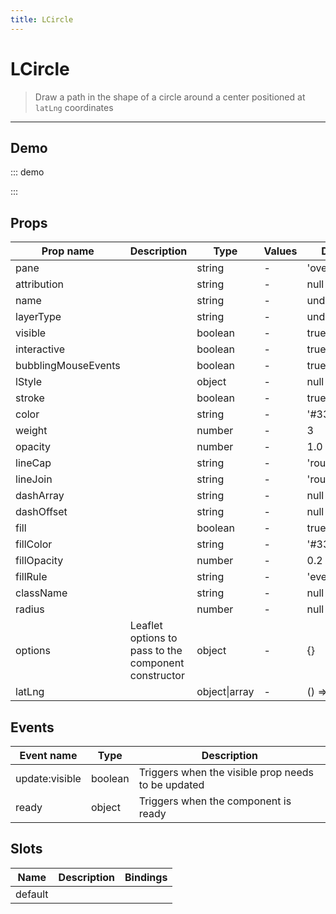 ```yaml
---
title: LCircle
---
```


# LCircle

> Draw a path in the shape of a circle around a center positioned at `latLng` coordinates

---

## Demo

::: demo
<template>
<l-map style="height: 350px" :zoom="zoom" :center="center">
<l-tile-layer :url="url"></l-tile-layer>
<l-circle
      :lat-lng="circle.center"
      :radius="circle.radius"
      :color="circle.color"
    />
</l-map>
</template>

<script>
import {LMap, LTileLayer, LCircle} from 'vue2-leaflet';


export default {
  components: {
    LMap,
    LTileLayer,
    LCircle
  },
  data () {
    return {
      url: 'https://{s}.tile.openstreetmap.org/{z}/{x}/{y}.png',
      zoom: 8,
      center: [47.313220, -1.319482],
      circle: {
        center: [47.413220, -1.0482],
        radius: 4500,
        color: 'red'
      }
    };
  }
}
</script>

:::

## Props

| Prop name           | Description                                          | Type          | Values | Default       |
| ------------------- | ---------------------------------------------------- | ------------- | ------ | ------------- |
| pane                |                                                      | string        | -      | 'overlayPane' |
| attribution         |                                                      | string        | -      | null          |
| name                |                                                      | string        | -      | undefined     |
| layerType           |                                                      | string        | -      | undefined     |
| visible             |                                                      | boolean       | -      | true          |
| interactive         |                                                      | boolean       | -      | true          |
| bubblingMouseEvents |                                                      | boolean       | -      | true          |
| lStyle              |                                                      | object        | -      | null          |
| stroke              |                                                      | boolean       | -      | true          |
| color               |                                                      | string        | -      | '#3388ff'     |
| weight              |                                                      | number        | -      | 3             |
| opacity             |                                                      | number        | -      | 1.0           |
| lineCap             |                                                      | string        | -      | 'round'       |
| lineJoin            |                                                      | string        | -      | 'round'       |
| dashArray           |                                                      | string        | -      | null          |
| dashOffset          |                                                      | string        | -      | null          |
| fill                |                                                      | boolean       | -      | true          |
| fillColor           |                                                      | string        | -      | '#3388ff'     |
| fillOpacity         |                                                      | number        | -      | 0.2           |
| fillRule            |                                                      | string        | -      | 'evenodd'     |
| className           |                                                      | string        | -      | null          |
| radius              |                                                      | number        | -      | null          |
| options             | Leaflet options to pass to the component constructor | object        | -      | {}            |
| latLng              |                                                      | object\|array | -      | () => [0, 0]  |

## Events

| Event name     | Type    | Description                                        |
| -------------- | ------- | -------------------------------------------------- |
| update:visible | boolean | Triggers when the visible prop needs to be updated |
| ready          | object  | Triggers when the component is ready               |

## Slots

| Name    | Description | Bindings |
| ------- | ----------- | -------- |
| default |             |          |
